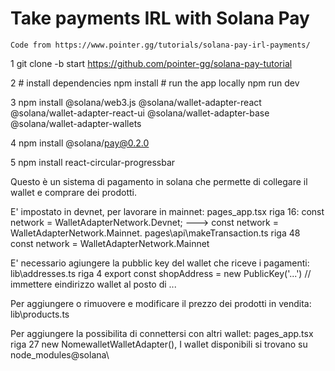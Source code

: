 # Take payments IRL with Solana Pay

    Code from https://www.pointer.gg/tutorials/solana-pay-irl-payments/

1   git clone -b start https://github.com/pointer-gg/solana-pay-tutorial

2   # install dependencies
    npm install
    # run the app locally
    npm run dev
  
3   npm install @solana/web3.js @solana/wallet-adapter-react @solana/wallet-adapter-react-ui @solana/wallet-adapter-base @solana/wallet-adapter-wallets
  
4   npm install @solana/pay@0.2.0

5   npm install react-circular-progressbar



Questo è un sistema di pagamento in solana che permette di collegare il wallet e comprare dei prodotti.

E' impostato in devnet, per lavorare in mainnet:
    pages\_app.tsx  riga 16: const network = WalletAdapterNetwork.Devnet; ---> const network = WalletAdapterNetwork.Mainnet.
    pages\api\makeTransaction.ts riga 48 const network = WalletAdapterNetwork.Mainnet
    
E' necessario agiungere la pubblic key del wallet che riceve i pagamenti:
    lib\addresses.ts  riga 4 export const shopAddress = new PublicKey('...') // immettere eindirizzo wallet al posto di ...
    
Per aggiungere o rimuovere e modificare il prezzo dei prodotti in vendita:
    lib\products.ts
    
Per aggiungere la possibilita di connettersi con altri wallet:
    pages\_app.tsx riga 27 new NomewalletWalletAdapter(),
    I wallet disponibili si trovano su node_modules\@solana\